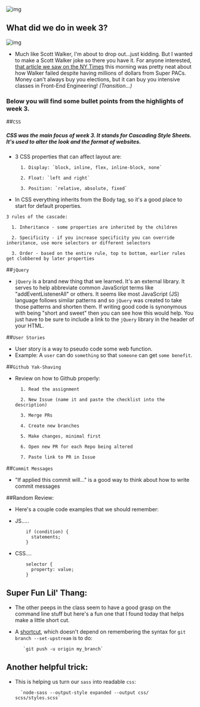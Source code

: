 ![img](https://www.3weekdiet.com/images/bigbooks2.png)
## What did we do in week 3? 

![img](http://farm6.static.flickr.com/5098/5477777136_bc952ebe7e_m.jpg)
* Much like Scott Walker, I'm about to drop out...just kidding. But I wanted to make a Scott Walker joke so there you have it. For anyone interested, [that article we saw on the NY Times](http://www.nytimes.com/2015/09/23/us/politics/scott-walkers-demise-shows-limits-of-super-pac-money-model.html?&hp&action=click&pgtype=Homepage&module=photo-spot-region&region=top-news&WT.nav=top-news&_r=0a) this morning was pretty neat about how Walker failed despite having millions of dollars from Super PACs. Money can't always buy you elections, but it can buy you intensive classes in Front-End Engineering! _(Transition...)_ 

### Below you will find some bullet points from the highlights of week 3.

##`CSS`
##### _CSS was the main focus of week 3. It stands for Cascading Style Sheets. It's used to alter the look and the format of websites._

* 3 CSS properties that can affect layout are:

        1. Display: `block, inline, flex, inline-block, none`
    
        2. Float: `left and right`
    
        3. Position: `relative, absolute, fixed`
        
* In CSS everything inherits from the Body tag, so it's a good place to start for default properties.

`3 rules of the cascade:`

      1. Inheritance - some properties are inherited by the children

      2. Specificity - if you increase specificity you can override inheritance, use more selectors or different selectors

      3. Order - based on the entire rule, top to bottom, earlier rules get clobbered by later properties

##`jQuery`
* `jQuery` is a brand new thing that we learned. It's an external library. It serves to help abbreviate common JavaScript terms like "addEventListenerAll" or others. It seems like most JavaScript (JS) language follows similar patterns and so `jQuery` was created to take those patterns and shorten them. If writing good code is synonymous with being "short and sweet" then you can see how this would help. You just have to be sure to include a link to the `jQuery` library in the header of your HTML.

##`User Stories`
* User story is a way to pseudo code some web function.
* Example: A `user` can do `something` so that `someone` can get `some benefit`.

##`Github Yak-Shaving`
* Review on how to Github properly:

        1. Read the assignment

        2. New Issue (name it and paste the checklist into the description)

        3. Merge PRs

        4. Create new branches

        5. Make changes, minimal first

        6. Open new PR for each Repo being altered

        7. Paste link to PR in Issue

##`Commit Messages`
* "If applied this commit will..." is a good way to think about how to write commit messages

##Random Review:
* Here's a couple code examples that we should remember:
* JS.....

          if (condition) {
            statements;
          }

* CSS....

          selector {
            property: value;
          }


## Super Fun Lil' Thang:

* The other peeps in the class seem to have a good grasp on the command line stuff but here's a fun one that I found today that helps make a little short cut.

* A [shortcut](http://stackoverflow.com/questions/6089294/why-do-i-need-to-do-set-upstream-all-the-time), which doesn't depend on remembering the syntax for `git branch --set-upstream` is to do:

         `git push -u origin my_branch`

## Another helpful trick:

* This is helping us turn our `sass` into readable `css`:

        `node-sass --output-style expanded --output css/ scss/styles.scss`

